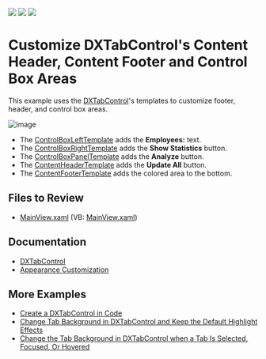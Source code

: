 <!-- default badges list -->
![](https://img.shields.io/endpoint?url=https://codecentral.devexpress.com/api/v1/VersionRange/128641992/22.2.2%2B)
[![](https://img.shields.io/badge/Open_in_DevExpress_Support_Center-FF7200?style=flat-square&logo=DevExpress&logoColor=white)](https://supportcenter.devexpress.com/ticket/details/T245606)
[![](https://img.shields.io/badge/📖_How_to_use_DevExpress_Examples-e9f6fc?style=flat-square)](https://docs.devexpress.com/GeneralInformation/403183)
<!-- default badges end -->

# Customize DXTabControl's Content Header, Content Footer and Control Box Areas

This example uses the [DXTabControl](https://docs.devexpress.com/WPF/DevExpress.Xpf.Core.DXTabControl)'s templates to customize footer, header, and control box areas.

![image](https://user-images.githubusercontent.com/65009440/216605474-40a025bf-02e0-47d3-b94d-3c956c7c3431.png)

* The [ControlBoxLeftTemplate](https://docs.devexpress.com/WPF/DevExpress.Xpf.Core.DXTabControl.ControlBoxLeftTemplate) adds the **Employees:** text.
* The [ControlBoxRightTemplate](https://docs.devexpress.com/WPF/DevExpress.Xpf.Core.DXTabControl.ControlBoxRightTemplate) adds the **Show Statistics** button.
* The [ControlBoxPanelTemplate](https://docs.devexpress.com/WPF/DevExpress.Xpf.Core.DXTabControl.ControlBoxPanelTemplate) adds the **Analyze** button.
* The [ContentHeaderTemplate](https://docs.devexpress.com/WPF/DevExpress.Xpf.Core.DXTabControl.ContentHeaderTemplate) adds the **Update All** button.
* The [ContentFooterTemplate](https://docs.devexpress.com/WPF/DevExpress.Xpf.Core.DXTabControl.ContentFooterTemplate) adds the colored area to the bottom.

## Files to Review

* [MainView.xaml](./CS/DXTabControlExample/View/MainView.xaml) (VB: [MainView.xaml](./VB/DXTabControlExample/View/MainView.xaml))

## Documentation

* [DXTabControl](https://docs.devexpress.com/WPF/7975/controls-and-libraries/layout-management/tab-control/fundamentals/dxtabcontrol)
* [Appearance Customization](https://docs.devexpress.com/WPF/113899/controls-and-libraries/layout-management/tab-control/concepts/appearance-customization)

## More Examples

* [Create a DXTabControl in Code](https://github.com/DevExpress-Examples/how-to-create-a-dxtabcontrol-in-code-e2150)
* [Change Tab Background in DXTabControl and Keep the Default Highlight Effects](https://github.com/DevExpress-Examples/how-to-change-tab-background-in-dxtabcontrol-and-keep-the-default-highlight-effects-t327840)
* [Change the Tab Background in DXTabControl when a Tab Is Selected, Focused, Or Hovered](https://github.com/DevExpress-Examples/how-to-change-the-tab-background-in-dxtabcontrol-when-a-tab-is-selected-focused-or-hovered-t327852)
